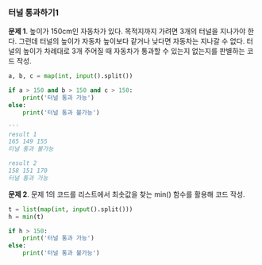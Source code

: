### 터널 통과하기1
**문제 1**. 높이가 150cm인 자동차가 있다. 목적지까지 가려면 3개의 터널을 지나가야 한다. 그런데 터널의 높이가 자동차 높이보다 같거나 낮다면 자동차는 지나갈 수 없다. 터널의 높이가 차례대로 3개 주어질 때 자동차가 통과할 수 있는지 없는지를 판별하는 코드 작성.
```py
a, b, c = map(int, input().split())

if a > 150 and b > 150 and c > 150:
    print('터널 통과 가능')
else:
    print('터널 통과 불가능')

'''
result 1
165 149 155
터널 통과 불가능

result 2
158 151 170
터널 통과 가능
```
**문제 2**. 문제 1의 코드를 리스트에서 최솟값을 찾는 min() 함수를 활용해 코드 작성.
```py
t = list(map(int, input().split()))
h = min(t)

if h > 150:
    print('터널 통과 가능')
else:
    print('터널 통과 불가능')
```